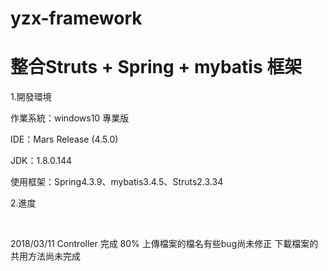 # yzx-framework
<h1>整合Struts + Spring + mybatis 框架</h1>
<p>1.開發環境</p>
  <p>作業系統：windows10 專業版</p>
  <p>IDE：Mars Release (4.5.0)</p>
  <p>JDK：1.8.0.144</p>
  <p>使用框架：Spring4.3.9、mybatis3.4.5、Struts2.3.34</p>
<p>2.進度</p>
  <p>2018/03/11 Controller 完成 80% 上傳檔案的檔名有些bug尚未修正 下載檔案的共用方法尚未完成

